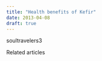 ```yaml
---
title: "Health benefits of Kefir"
date: 2013-04-08
draft: true
---
```


  
  
  
  
  
  
  
  

<!--more--> soultravelers3

Related articles

